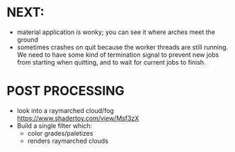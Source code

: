 # NEXT:
- material application is wonky; you can see it where arches meet the ground
- sometimes crashes on quit because the worker threads are still running. We need to have some kind of termination signal to prevent new jobs from starting when quitting, and to wait for current jobs to finish.

# POST PROCESSING
- look into a raymarched cloud/fog https://www.shadertoy.com/view/Msf3zX
- Build a single filter which:
    - color grades/paletizes
    - renders raymarched clouds